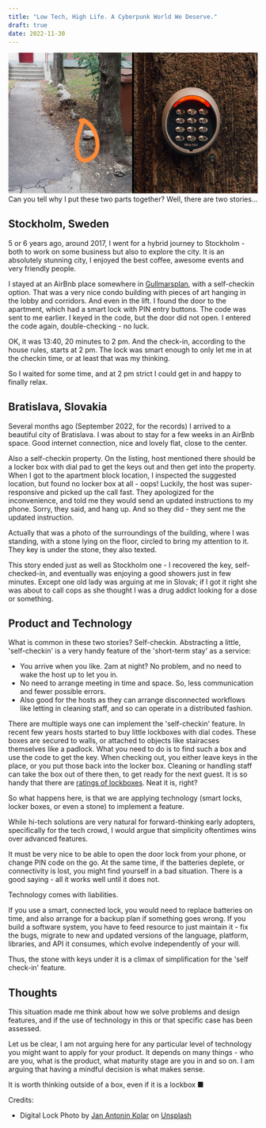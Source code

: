 ```yaml
---
title: "Low Tech, High Life. A Cyberpunk World We Deserve."
draft: true
date: 2022-11-30
---
```


![Image of the stone](banner_image_two_locks.jpg)
Can you tell why I put these two parts together? Well, there are two stories... 

## Stockholm, Sweden 

5 or 6 years ago, around 2017, I went for a hybrid journey to Stockholm - both to work on some business but also to explore the city. It is an absolutely stunning city, I enjoyed the best coffee, awesome events and very friendly people.

I stayed at an AirBnb place somewhere in [Gullmarsplan](https://en.wikipedia.org/wiki/Gullmarsplan), with a self-checkin option. That was a very nice condo building with pieces of art hanging in the lobby and corridors. And even in the lift. I found the door to the apartment, which had a smart lock with PIN entry buttons. The code was sent to me earlier. I keyed in the code, but the door did not open. I entered the code again, double-checking - no luck. 

OK, it was 13:40, 20 minutes to 2 pm. And the check-in, according to the house rules, starts at 2 pm. The lock was smart enough to only let me in at the checkin time, or at least that was my thinking. 

So I waited for some time, and at 2 pm strict I could get in and happy to finally relax.

## Bratislava, Slovakia 

Several months ago (September 2022, for the records) I arrived to a beautiful city of Bratislava. I was about to stay for a few weeks in an AirBnb space. Good internet connection, nice and lovely flat, close to the center. 

Also a self-checkin property. On the listing, host mentioned there should be a locker box with dial pad to get the keys out and then get into the property. When I got to the apartment block location, I inspected the suggested location, but found no locker box at all - oops! Luckily, the host was super-responsive and picked up the call fast. They apologized for the inconvenience, and told me they would send an updated instructions to my phone. Sorry, they said, and hang up. And so they did - they sent me the updated instruction. 

Actually that was a photo of the surroundings of the building, where I was standing, with a stone lying on the floor, circled to bring my attention to it. They key is under the stone, they also texted. 

This story ended just as well as Stockholm one - I recovered the key, self-checked-in, and eventually was enjoying a good showers just in few minutes. Except one old lady was arguing at me in Slovak; if I got it right she was about to call cops as she thought I was a drug addict looking for a dose or something.


## Product and Technology

What is common in these two stories? Self-checkin. Abstracting a little, 'self-checkin' is a very handy feature of the 'short-term stay' as a service: 

* You arrive when you like. 2am at night? No problem, and no need to wake the host up to let you in. 
* No need to arrange meeting in time and space. So, less communication and fewer possible errors.
* Also good for the hosts as they can arrange disconnected workflows like letting in cleaning staff, and so can operate in a distributed fashion.

There are multiple ways one can implement the 'self-checkin' feature. In recent few years hosts started to buy little lockboxes with dial codes. These boxes are secured to walls, or attached to objects like stairacses themselves like a padlock. What you need to do is to find such a box and use the code to get the key. When checking out, you either leave keys in the place, or you put those back into the locker box. Cleaning or handling staff can take the box out of there then, to get ready for the next guest. It is so handy that there are [ratings of lockboxes](https://airhostacademy.com/5-best-airbnb-key-lockboxes-top-rated/). Neat it is, right?

So what happens here, is that we are applying technology (smart locks, locker boxes, or even a stone) to implement a feature. 

While hi-tech solutions are very natural for forward-thinking early adopters, specifically for the tech crowd, I would argue that simplicity oftentimes wins over advanced features.

It must be very nice to be able to open the door lock from your phone, or change PIN code on the go. At the same time, if the batteries deplete, or connectivity is lost, you might find yourself in a bad situation. There is a good saying - all it works well until it does not.

Technology comes with liabilities.

If you use a smart, connected lock, you would need to replace batteries on time, and also arrange for a backup plan if something goes wrong. If you build a software system, you have to feed resource to just maintain it - fix the bugs, migrate to new and updated versions of the language, platform, libraries, and API it consumes, which evolve independently of your will.

Thus, the stone with keys under it is a climax of simplification for the 'self check-in' feature.

## Thoughts 

This situation made me think about how we solve problems and design features, and if the use of technology in this or that specific case has been assessed. 

Let us be clear, I am not arguing here for any particular level of technology you might want to apply for your product. It depends on many things - who are you, what is the product, what maturity stage are you in and so on. I am arguing that having a mindful decision is what makes sense. 

It is worth thinking outside of a box, even if it is a lockbox &#9632;


Credits: 

* Digital Lock Photo by [Jan Antonin Kolar](https://unsplash.com/@jankolar?utm_source=unsplash&utm_medium=referral&utm_content=creditCopyText) on [Unsplash](https://unsplash.com/s/photos/code-lock?utm_source=unsplash&utm_medium=referral&utm_content=creditCopyText)
  
